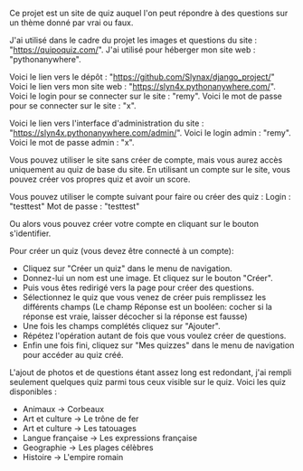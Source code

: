 Ce projet est un site de quiz auquel l'on peut répondre à des questions sur un thème donné par vrai ou faux.

J'ai utilisé dans le cadre du projet les images et questions du site : "https://quipoquiz.com/".
J'ai utilisé pour héberger mon site web : "pythonanywhere".

Voici le lien vers le dépôt : "https://github.com/Slynax/django_project/"
Voici le lien vers mon site web : "https://slyn4x.pythonanywhere.com/".
Voici le login pour se connecter sur le site : "remy".
Voici le mot de passe pour se connecter sur le site : "x".

Voici le lien vers l'interface d'administration du site : "https://slyn4x.pythonanywhere.com/admin/".
Voici le login admin : "remy".
Voici le mot de passe admin : "x".

Vous pouvez utiliser le site sans créer de compte, mais vous aurez accès uniquement au quiz de base du site.
En utilisant un compte sur le site, vous pouvez créer vos propres quiz et avoir un score.

Vous pouvez utiliser le compte suivant pour faire ou créer des quiz :
Login : "testtest"
Mot de passe : "testtest"

Ou alors vous pouvez créer votre compte en cliquant sur le bouton s'identifier.

Pour créer un quiz (vous devez être connecté à un compte):
- Cliquez sur "Créer un quiz" dans le menu de navigation.
- Donnez-lui un nom est une image. Et cliquez sur le bouton "Créer".
- Puis vous êtes redirigé vers la page pour créer des questions.
- Sélectionnez le quiz que vous venez de créer puis remplissez les différents champs (Le champ Réponse est un booléen: cocher si la réponse est vraie, laisser décocher si la réponse est fausse)
- Une fois les champs complétés cliquez sur "Ajouter".
- Répétez l'opération autant de fois que vous voulez créer de questions.
- Enfin une fois fini, cliquez sur "Mes quizzes" dans le menu de navigation pour accéder au quiz créé.

L'ajout de photos et de questions étant assez long est redondant, j'ai rempli seulement quelques quiz parmi tous ceux visible sur le quiz.
Voici les quiz disponibles :
- Animaux -> Corbeaux
- Art et culture -> Le trône de fer
- Art et culture -> Les tatouages
- Langue française -> Les expressions française
- Geographie -> Les plages célèbres
- Histoire -> L'empire romain


